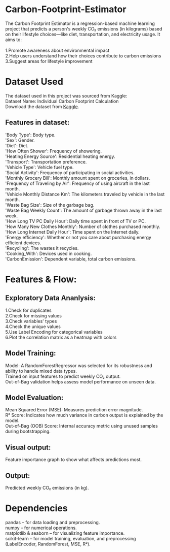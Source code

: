 # Carbon-Footprint-Estimator
The Carbon Footprint Estimator is a regression-based machine learning project that predicts a person's weekly CO₂ emissions (in kilograms) based on their lifestyle choices—like diet, transportation, and electricity usage. It aims to:<br>
<br>
1.Promote awareness about environmental impact<br>
2.Help users understand how their choices contribute to carbon emissions<br>
3.Suggest areas for lifestyle improvement<br>

# Dataset Used<br>
The dataset used in this project was sourced from Kaggle:<br>
Dataset Name: Individual Carbon Footprint Calculation<br>
Download the dataset from [Kaggle](https://www.kaggle.com/datasets/dumanmesut/individual-carbon-footprint-calculation).<br>


## Features in dataset:<br>

'Body Type':   Body type.<br>
'Sex':   Gender.<br>
'Diet':   Diet.<br>
'How Often Shower':   Frequency of showering.<br>
'Heating Energy Source':   Residential heating energy.<br>
'Transport':   Transportation preference.<br>
'Vehicle Type':   Vehicle fuel type.<br>
'Social Activity':  Frequency of participating in social activities.<br>
'Monthly Grocery Bill':  Monthly amount spent on groceries, in dollars.<br>
'Frequency of Traveling by Air':   Frequency of using aircraft in the last month.<br>
'Vehicle Monthly Distance Km':   The kilometers traveled by vehicle in the last month.<br>
'Waste Bag Size':   Size of the garbage bag.<br>
'Waste Bag Weekly Count':   The amount of garbage thrown away in the last week.<br>
'How Long TV PC Daily Hour':  Daily time spent in front of TV or PC.<br>
'How Many New Clothes Monthly':   Number of clothes purchased monthly.<br>
'How Long Internet Daily Hour':   Time spent on the Internet daily.<br>
'Energy efficiency':   Whether or not you care about purchasing energy efficient devices.<br>
'Recycling':  The wastes it recycles.<br>
'Cooking_With':   Devices used in cooking.<br>
'CarbonEmission':   Dependent variable, total carbon emissions.<br>


# Features & Flow:<br>
## Exploratory Data Ananlysis:<br>
1.Check for duplicates<br>
2.Check for missing values<br>
3.Check variables' types<br>
4.Check the unique values<br>
5.Use Label Encoding for categorical variables<br>
6.Plot the correlation matrix as a heatmap with colors<br>

## Model Training:<br>
Model: A RandomForestRegressor was selected for its robustness and ability to handle mixed data types.<br>
Trained on input features to predict weekly CO₂ output.<br>
Out-of-Bag validation helps assess model performance on unseen data.<br>

## Model Evaluation:<br>
Mean Squared Error (MSE): Measures prediction error magnitude.<br>
R² Score: Indicates how much variance in carbon output is explained by the model.<br>
Out-of-Bag (OOB) Score: Internal accuracy metric using unused samples during bootstrapping.<br>

## Visual output: <br>
Feature importance graph to show what affects predictions most.<br>

## Output:<br>
Predicted weekly CO₂ emissions (in kg).<br>

# Dependencies<br>
pandas – for data loading and preprocessing.<br>
numpy – for numerical operations.<br>
matplotlib & seaborn – for visualizing feature importance.<br>
scikit-learn – for model training, evaluation, and preprocessing (LabelEncoder, RandomForest, MSE, R²).<br>

